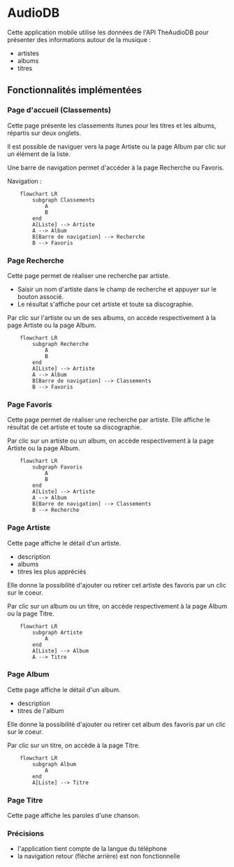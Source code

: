 # AudioDB

Cette application mobile utilise les données de l'API TheAudioDB pour présenter des informations autour de la musique :
- artistes
- albums
- titres

## Fonctionnalités implémentées
### Page d'accueil (Classements)
Cette page présente les classements itunes pour les titres et les albums, répartis sur deux onglets.

Il est possible de naviguer vers la page Artiste ou la page Album par clic sur un élément de la liste.

Une barre de navigation permet d'accéder à la page Recherche ou Favoris.

Navigation :
```mermaid
    flowchart LR
        subgraph Classements
            A
            B
        end
        A[Liste] --> Artiste
        A --> Album
        B[Barre de navigation] --> Recherche
        B --> Favoris
```
### Page Recherche
Cette page permet de réaliser une recherche par artiste. 
- Saisir un nom d'artiste dans le champ de recherche et appuyer sur le bouton associé.
- Le résultat s'affiche pour cet artiste et toute sa discographie.

Par clic sur l'artiste ou un de ses albums, on accède respectivement à la page Artiste ou la page Album.

```mermaid
    flowchart LR
        subgraph Recherche
            A
            B
        end
        A[Liste] --> Artiste
        A --> Album
        B[Barre de navigation] --> Classements
        B --> Favoris
```

### Page Favoris
Cette page permet de réaliser une recherche par artiste. Elle affiche le résultat de cet artiste et toute sa discographie.

Par clic sur un artiste ou un album, on accède respectivement à la page Artiste ou la page Album.

```mermaid
    flowchart LR
        subgraph Favoris
            A
            B
        end
        A[Liste] --> Artiste
        A --> Album
        B[Barre de navigation] --> Classements
        B --> Recherche
```

### Page Artiste
Cette page affiche le détail d'un artiste.
- description
- albums
- titres les plus appréciés

Elle donne la possibilité d'ajouter ou retirer cet artiste des favoris par un clic sur le coeur.

Par clic sur un album ou un titre, on accède respectivement à la page Album ou la page Titre.

```mermaid
    flowchart LR
        subgraph Artiste
            A
        end
        A[Liste] --> Album
        A --> Titre
```

### Page Album
Cette page affiche le détail d'un album.
- description
- titres de l'album

Elle donne la possibilité d'ajouter ou retirer cet album des favoris par un clic sur le coeur.

Par clic sur un titre, on accède à la page Titre.

```mermaid
    flowchart LR
        subgraph Album
            A
        end
        A[Liste] --> Titre
```

### Page Titre
Cette page affiche les paroles d'une chanson.

### Précisions
- l'application tient compte de la langue du téléphone
- la navigation retour (flèche arrière) est non fonctionnelle